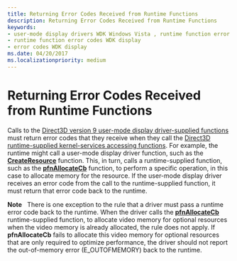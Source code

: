 ```yaml
---
title: Returning Error Codes Received from Runtime Functions
description: Returning Error Codes Received from Runtime Functions
keywords:
- user-mode display drivers WDK Windows Vista , runtime function error codes
- runtime function error codes WDK display
- error codes WDK display
ms.date: 04/20/2017
ms.localizationpriority: medium
---
```


# Returning Error Codes Received from Runtime Functions


Calls to the [Direct3D version 9 user-mode display driver-supplied functions](/windows-hardware/drivers/ddi/d3dumddi/index) must return error codes that they receive when they call the [Direct3D runtime-supplied kernel-services accessing functions](/windows-hardware/drivers/ddi/index). For example, the runtime might call a user-mode display driver function, such as the [**CreateResource**](/windows-hardware/drivers/ddi/d3dumddi/nc-d3dumddi-pfnd3dddi_createresource) function. This, in turn, calls a runtime-supplied function, such as the [**pfnAllocateCb**](/windows-hardware/drivers/ddi/d3dumddi/nc-d3dumddi-pfnd3dddi_allocatecb) function, to perform a specific operation, in this case to allocate memory for the resource. If the user-mode display driver receives an error code from the call to the runtime-supplied function, it must return that error code back to the runtime.

**Note**   There is one exception to the rule that a driver must pass a runtime error code back to the runtime. When the driver calls the [**pfnAllocateCb**](/windows-hardware/drivers/ddi/d3dumddi/nc-d3dumddi-pfnd3dddi_allocatecb) runtime-supplied function, to allocate video memory for optional resources when the video memory is already allocated, the rule does not apply. If **pfnAllocateCb** fails to allocate this video memory for optional resources that are only required to optimize performance, the driver should not report the out-of-memory error (E\_OUTOFMEMORY) back to the runtime.

 

 

